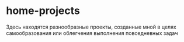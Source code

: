 # home-projects

Здесь находятся разнообразные проекты, созданные мной в целях самообразования или облегчения выполнения повседневных задач
